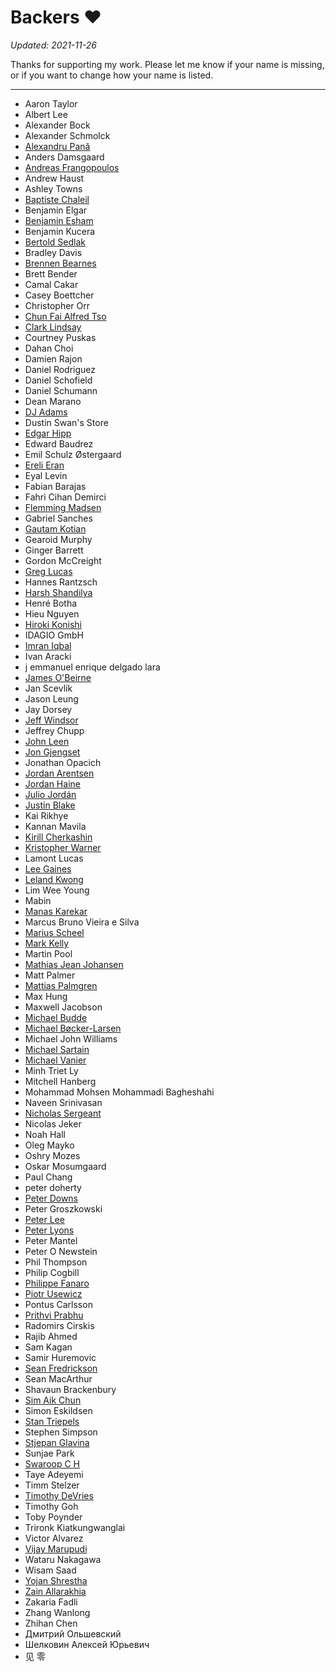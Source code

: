 Backers :heart:
===============

*Updated: 2021-11-26*

Thanks for supporting my work. Please let me know if your name is missing, or
if you want to change how your name is listed.

---

- Aaron Taylor
- Albert Lee
- Alexander Bock
- Alexander Schmolck
- [Alexandru Pană](https://github.com/alexpana)
- Anders Damsgaard
- [Andreas Frangopoulos](https://github.com/AndreasFrangopoulos)
- Andrew Haust
- Ashley Towns
- [Baptiste Chaleil](https://mrdotb.com/)
- Benjamin Elgar
- [Benjamin Esham](https://esham.io/)
- Benjamin Kucera
- [Bertold Sedlak](https://github.com/teaVeloper)
- Bradley Davis
- [Brennen Bearnes](https://p1k3.com/)
- Brett Bender
- Camal Cakar
- Casey Boettcher
- Christopher Orr
- [Chun Fai Alfred Tso](https://github.com/alfredtso)
- [Clark Lindsay](https://github.com/clark-lindsay)
- Courtney Puskas
- Dahan Choi
- Damien Rajon
- Daniel Rodriguez
- Daniel Schofield
- Daniel Schumann
- Dean Marano
- [DJ Adams](https://github.com/qmacro)
- Dustin Swan's Store
- [Edgar Hipp](https://github.com/edi9999)
- Edward Baudrez
- Emil Schulz Østergaard
- [Ereli Eran](https://github.com/ereli)
- Eyal Levin
- Fabian Barajas
- Fahri Cihan Demirci
- [Flemming Madsen](https://github.com/themadsens)
- Gabriel Sanches
- [Gautam Kotian](https://gkotian.github.io/)
- Gearoid Murphy
- Ginger Barrett
- Gordon McCreight
- [Greg Lucas](https://github.com/glucas)
- Hannes Rantzsch
- [Harsh Shandilya](https://msfjarvis.dev/)
- Henré Botha
- Hieu Nguyen
- [Hiroki Konishi](https://github.com/relastle)
- IDAGIO GmbH
- [Imran Iqbal](https://github.com/imran-iq)
- Ivan Aracki
- j emmanuel enrique delgado lara
- [James O'Beirne](https://github.com/jamesob)
- Jan Scevlik
- Jason Leung
- Jay Dorsey
- [Jeff Windsor](https://github.com/jeffwindsor)
- Jeffrey Chupp
- [John Leen](https://github.com/jleen)
- [Jon Gjengset](https://thesquareplanet.com/)
- Jonathan Opacich
- [Jordan Arentsen](https://github.com/blissdev)
- [Jordan Haine](https://github.com/Gee19)
- [Julio Jordán](https://github.com/juliojordan)
- [Justin Blake](https://www.blaix.com/)
- Kai Rikhye
- Kannan Mavila
- [Kirill Cherkashin](https://github.com/kirjs)
- [Kristopher Warner](https://github.com/kdwarn)
- Lamont Lucas
- [Lee Gaines](https://github.com/eightlimbed)
- [Leland Kwong](https://lelandkwong.com/)
- Lim Wee Young
- Mabin
- [Manas Karekar](https://manaskarekar.com/)
- Marcus Bruno Vieira e Silva
- [Marius Scheel](https://mariusscheel.de/)
- [Mark Kelly](https://github.com/mckellygit)
- Martin Pool
- [Mathias Jean Johansen](https://mjj.io/)
- Matt Palmer
- [Mattias Palmgren](https://github.com/mattiaspalmgren)
- Max Hung
- Maxwell Jacobson
- [Michael Budde](https://github.com/mbudde)
- [Michael Bøcker-Larsen](https://github.com/mblarsen)
- Michael John Williams
- [Michael Sartain](https://github.com/mikesart)
- [Michael Vanier](http://users.cms.caltech.edu/~mvanier/)
- Minh Triet Ly
- Mitchell Hanberg
- Mohammad Mohsen Mohammadi Bagheshahi
- Naveen Srinivasan
- [Nicholas Sergeant](https://nicksergeant.com/)
- Nicolas Jeker
- Noah Hall
- Oleg Mayko
- Oshry Mozes
- Oskar Mosumgaard
- Paul Chang
- peter doherty
- [Peter Downs](https://github.com/peterldowns)
- Peter Groszkowski
- [Peter Lee](https://peterjlee.com/)
- [Peter Lyons](https://peterlyons.com/)
- Peter Mantel
- Peter O Newstein
- Phil Thompson
- Philip Cogbill
- [Philippe Fanaro](https://github.com/psygo)
- [Piotr Usewicz](https://github.com/pusewicz)
- Pontus Carlsson
- [Prithvi Prabhu](https://github.com/lo5)
- Radomirs Cirskis
- Rajib Ahmed
- Sam Kagan
- Samir Huremovic
- [Sean Fredrickson](https://github.com/seanfredrickson)
- Sean MacArthur
- Shavaun Brackenbury
- [Sim Aik Chun](https://github.com/aikchun)
- Simon Eskildsen
- [Stan Triepels](https://stantriepels.com/)
- Stephen Simpson
- [Stjepan Glavina](https://github.com/stjepang)
- Sunjae Park
- [Swaroop C H](https://github.com/swaroopch)
- Taye Adeyemi
- Timm Stelzer
- [Timothy DeVries](https://github.com/tjdevries)
- Timothy Goh
- Toby Poynder
- Trironk Kiatkungwanglai
- Victor Alvarez
- [Vijay Marupudi](https://github.com/vijaymarupudi)
- Wataru Nakagawa
- Wisam Saad
- [Yojan Shrestha](https://github.com/shri3k)
- [Zain Allarakhia](https://github.com/zallarak)
- Zakaria Fadli
- Zhang Wanlong
- Zhihan Chen
- Дмитрий Ольшевский
- Шелковин Алексей Юрьевич
- 见 零
